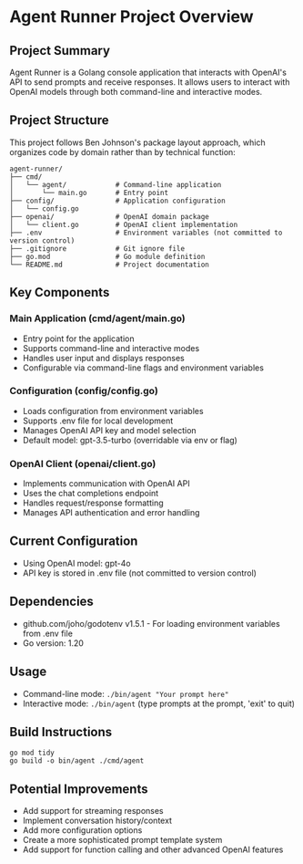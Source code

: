 # Agent Runner Project Overview

## Project Summary
Agent Runner is a Golang console application that interacts with OpenAI's API to send prompts and receive responses. It allows users to interact with OpenAI models through both command-line and interactive modes.

## Project Structure
This project follows Ben Johnson's package layout approach, which organizes code by domain rather than by technical function:

```
agent-runner/
├── cmd/
│   └── agent/            # Command-line application
│       └── main.go       # Entry point
├── config/               # Application configuration
│   └── config.go
├── openai/               # OpenAI domain package
│   └── client.go         # OpenAI client implementation
├── .env                  # Environment variables (not committed to version control)
├── .gitignore            # Git ignore file
├── go.mod                # Go module definition
└── README.md             # Project documentation
```

## Key Components

### Main Application (cmd/agent/main.go)
- Entry point for the application
- Supports command-line and interactive modes
- Handles user input and displays responses
- Configurable via command-line flags and environment variables

### Configuration (config/config.go)
- Loads configuration from environment variables
- Supports .env file for local development
- Manages OpenAI API key and model selection
- Default model: gpt-3.5-turbo (overridable via env or flag)

### OpenAI Client (openai/client.go)
- Implements communication with OpenAI API
- Uses the chat completions endpoint
- Handles request/response formatting
- Manages API authentication and error handling

## Current Configuration
- Using OpenAI model: gpt-4o
- API key is stored in .env file (not committed to version control)

## Dependencies
- github.com/joho/godotenv v1.5.1 - For loading environment variables from .env file
- Go version: 1.20

## Usage
- Command-line mode: `./bin/agent "Your prompt here"`
- Interactive mode: `./bin/agent` (type prompts at the prompt, 'exit' to quit)

## Build Instructions
```
go mod tidy
go build -o bin/agent ./cmd/agent
```

## Potential Improvements
- Add support for streaming responses
- Implement conversation history/context
- Add more configuration options
- Create a more sophisticated prompt template system
- Add support for function calling and other advanced OpenAI features
